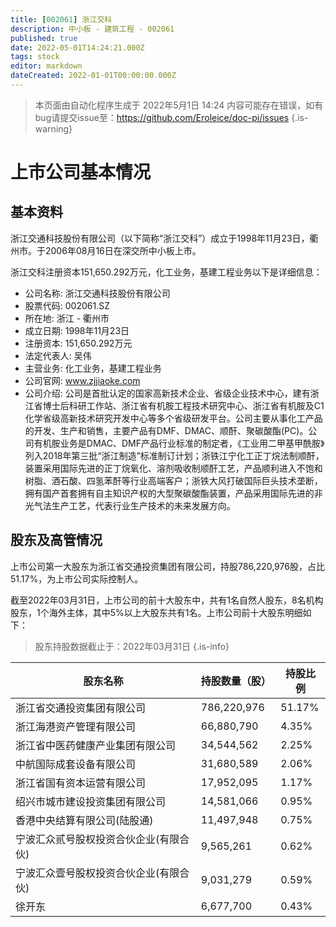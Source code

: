 ```yaml
---
title: [002061] 浙江交科
description: 中小板 - 建筑工程 - 002061
published: true
date: 2022-05-01T14:24:21.000Z
tags: stock
editor: markdown
dateCreated: 2022-01-01T00:00:00.000Z
---
```


> 本页面由自动化程序生成于 2022年5月1日 14:24
> 内容可能存在错误，如有bug请提交issue至：https://github.com/Eroleice/doc-pi/issues
{.is-warning}

# 上市公司基本情况

## 基本资料

浙江交通科技股份有限公司（以下简称“浙江交科”）成立于1998年11月23日，衢州市。于2006年08月16日在深交所中小板上市。

浙江交科注册资本151,650.292万元，化工业务，基建工程业务以下是详细信息：

- 公司名称: 浙江交通科技股份有限公司
- 股票代码: 002061.SZ
- 所在地: 浙江 - 衢州市
- 成立日期: 1998年11月23日
- 注册资本: 151,650.292万元
- 法定代表人: 吴伟
- 主营业务: 化工业务，基建工程业务
- 公司官网: www.zjjiaoke.com
- 公司介绍: 公司是首批认定的国家高新技术企业、省级企业技术中心，建有浙江省博士后科研工作站、浙江省有机胺工程技术研究中心、浙江省有机胺及C1化学省级高新技术研究开发中心等多个省级研发平台。公司主要从事化工产品的开发、生产和销售，主要产品有DMF、DMAC、顺酐、聚碳酸酯(PC)。公司有机胺业务是DMAC、DMF产品行业标准的制定者，《工业用二甲基甲酰胺》列入2018年第三批“浙江制造”标准制订计划；浙铁江宁化工正丁烷法制顺酐，装置采用国际先进的正丁烷氧化、溶剂吸收制顺酐工艺，产品顺利进入不饱和树脂、酒石酸、四氢苯酐等行业高端客户；浙铁大风打破国际巨头技术垄断，拥有国产首套拥有自主知识产权的大型聚碳酸酯装置，产品采用国际先进的非光气法生产工艺，代表行业生产技术的未来发展方向。


## 股东及高管情况

上市公司第一大股东为浙江省交通投资集团有限公司，持股786,220,976股，占比51.17%，为上市公司实际控制人。

截至2022年03月31日，上市公司的前十大股东中，共有1名自然人股东，8名机构股东，1个海外主体，其中5%以上大股东共有1名。上市公司前十大股东明细如下：

> 股东持股数据截止于：2022年03月31日
{.is-info}

| 股东名称 | 持股数量（股） | 持股比例 |
| --- | --- | --- |
| 浙江省交通投资集团有限公司 | 786,220,976 | 51.17% |
| 浙江海港资产管理有限公司 | 66,880,790 | 4.35% |
| 浙江省中医药健康产业集团有限公司 | 34,544,562 | 2.25% |
| 中航国际成套设备有限公司 | 31,680,589 | 2.06% |
| 浙江省国有资本运营有限公司 | 17,952,095 | 1.17% |
| 绍兴市城市建设投资集团有限公司 | 14,581,066 | 0.95% |
| 香港中央结算有限公司(陆股通) | 11,497,948 | 0.75% |
| 宁波汇众贰号股权投资合伙企业(有限合伙) | 9,565,261 | 0.62% |
| 宁波汇众壹号股权投资合伙企业(有限合伙) | 9,031,279 | 0.59% |
| 徐开东 | 6,677,700 | 0.43% |




